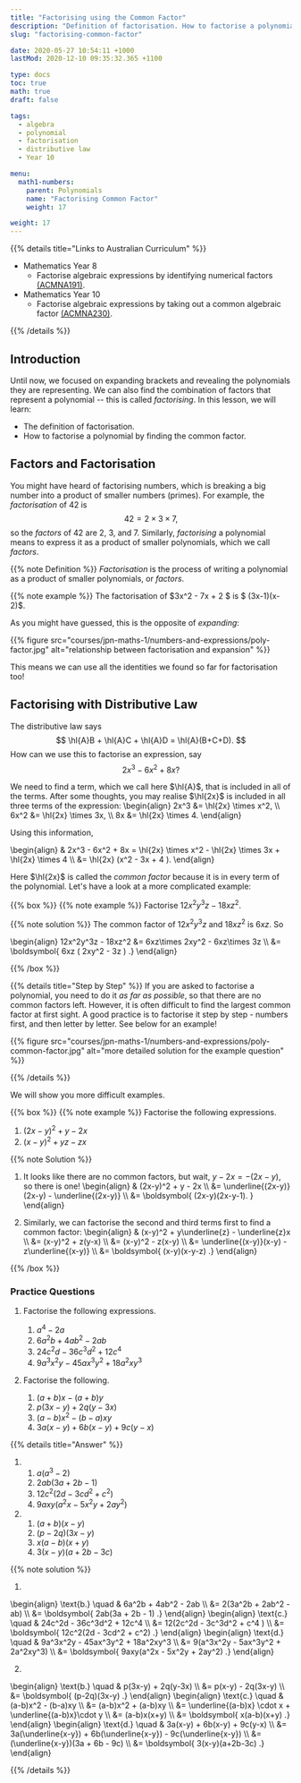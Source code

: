 ```yaml
---
title: "Factorising using the Common Factor"
description: "Definition of factorisation. How to factorise a polynomial by taking out a common factor."
slug: "factorising-common-factor"

date: 2020-05-27 10:54:11 +1000
lastMod: 2020-12-10 09:35:32.365 +1100

type: docs
toc: true
math: true
draft: false

tags:
  - algebra
  - polynomial
  - factorisation
  - distributive law
  - Year 10

menu:
  math1-numbers:
    parent: Polynomials
    name: "Factorising Common Factor"
    weight: 17

weight: 17
---
```


{{% details title="Links to Australian Curriculum" %}}

- Mathematics Year 8
  - Factorise algebraic expressions by identifying numerical factors [(ACMNA191)](https://www.australiancurriculum.edu.au/f-10-curriculum/mathematics/?strand=Number+and+Algebra&strand=Measurement+and+Geometry&strand=Statistics+and+Probability&capability=ignore&priority=ignore&year=11759&elaborations=true&cd=ACMNA191&searchTerm=ACMNA191#dimension-content).
- Mathematics Year 10
  - Factorise algebraic expressions by taking out a common algebraic factor [(ACMNA230)](https://www.australiancurriculum.edu.au/f-10-curriculum/mathematics/?strand=Number+and+Algebra&year=11761&elaborations=true&cd=ACMNA230).

{{% /details %}}

## Introduction

Until now, we focused on expanding brackets and revealing the polynomials they are representing. We can also find the combination of factors that represent a polynomial -- this is called *factorising*. In this lesson, we will learn:
  - The definition of factorisation.
  - How to factorise a polynomial by finding the common factor.


## Factors and Factorisation

You might have heard of factorising numbers, which is breaking a big number into a product of smaller numbers (primes). For example, the *factorisation* of $42$ is $$ 42 = 2\times 3 \times 7, $$ so the *factors* of $42$ are $2$, $3$, and $7$. Similarly, *factorising* a polynomial means to express it as a product of smaller polynomials, which we call *factors*.

{{% note Definition %}}
*Factorisation* is the process of writing a polynomial as a product of smaller polynomials, or *factors*.

{{% note example %}}
The factorisation of $3x^2 - 7x + 2 $ is $ (3x-1)(x-2)$.

As you might have guessed, this is the opposite of *expanding*:

{{% figure src="courses/jpn-maths-1/numbers-and-expressions/poly-factor.jpg" alt="relationship between factorisation and expansion" %}}

This means we can use all the identities we found so far for factorisation too!


## Factorising with Distributive Law

The distributive law says $$ \hl{A}B + \hl{A}C + \hl{A}D = \hl{A}(B+C+D). $$ How can we use this to factorise an expression, say $$ 2x^3 - 6x^2 + 8x? $$

We need to find a term, which we call here $\hl{A}$, that is included in all of the terms. After some thoughts, you may realise $\hl{2x}$ is included in all three terms of the expression:
\begin{align}
  2x^3 &= \hl{2x} \times x^2, \\\\
  6x^2 &= \hl{2x} \times 3x, \\\\
  8x &= \hl{2x} \times 4.
\end{align}

Using this information,

\begin{align}
  & 2x^3 - 6x^2 + 8x = \hl{2x} \times x^2 - \hl{2x} \times 3x + \hl{2x} \times 4 \\\\
  &= \hl{2x} (x^2 - 3x + 4 ).
\end{align}

Here $\hl{2x}$ is called the *common factor* because it is in every term of the polynomial. Let's have a look at a more complicated example:

{{% box %}}
{{% note example %}}
Factorise $12x^2y^3z - 18xz^2$.

{{% note solution %}}
The common factor of $12x^2y^3z$ and $18xz^2$ is $6xz$. So

\begin{align}
  12x^2y^3z - 18xz^2 &= 6xz\times 2xy^2 - 6xz\times 3z \\\\
  &= \boldsymbol{ 6xz ( 2xy^2 - 3z ) .}
\end{align}


{{% /box %}}

{{% details title="Step by Step" %}}
If you are asked to factorise a polynomial, you need to do it *as far as possible*, so that there are no common factors left. However, it is often difficult to find the largest common factor at first sight. A good practice is to factorise it step by step - numbers first, and then letter by letter. See below for an example!

{{% figure src="courses/jpn-maths-1/numbers-and-expressions/poly-common-factor.jpg" alt="more detailed solution for the example question" %}}

{{% /details %}}

We will show you more difficult examples.

{{% box %}}
{{% note example %}}
Factorise the following expressions.
  1. $(2x-y)^2 + y - 2x$
  2. $(x-y)^2 + yz - zx$

{{% note Solution %}}

1. It looks like there are no common factors, but wait, $y-2x = -(2x-y)$, so there is one!
\begin{align}
  & (2x-y)^2 + y - 2x \\\\
  &= \underline{(2x-y)}(2x-y) - \underline{(2x-y)} \\\\
  &= \boldsymbol{ (2x-y)(2x-y-1). }
\end{align}

2. Similarly, we can factorise the second and third terms first to find a common factor:
\begin{align}
  & (x-y)^2 + y\underline{z} - \underline{z}x \\\\
  &= (x-y)^2 + z(y-x) \\\\
  &= (x-y)^2 - z(x-y) \\\\
  &= \underline{(x-y)}(x-y) - z\underline{(x-y)} \\\\
  &= \boldsymbol{ (x-y)(x-y-z) .}
\end{align}

{{% /box %}}

### Practice Questions

1. Factorise the following expressions.
    1. $a^4 - 2a$
    2. $6a^2b + 4ab^2 - 2ab$
    3. $24c^2d - 36c^3d^2 + 12c^4$
    4. $9a^3x^2y - 45ax^3y^2 + 18a^2xy^3$

2. Factorise the following.
    1. $(a+b)x - (a+b)y$
    2. $p(3x-y) + 2q(y-3x)$
    3. $(a-b)x^2 - (b-a)xy$
    4. $3a(x-y) + 6b(x-y) + 9c(y-x)$

{{% details title="Answer" %}}

1. 
    1. $a (a^3 - 2)$
    2. $2ab(3a + 2b - 1)$
    3. $12c^2(2d - 3cd^2 + c^2)$
    4. $9axy(a^2x - 5x^2y + 2ay^2)$
2. 
    1. $(a+b)(x-y)$
    2. $(p-2q)(3x-y)$
    3. $x(a-b)(x+y)$
    4. $3(x-y)(a+2b-3c)$

{{% note solution %}}

1. 
\begin{align}
  \text{b.} \quad & 6a^2b + 4ab^2 - 2ab \\\\
  &= 2(3a^2b + 2ab^2 - ab) \\\\
  &= \boldsymbol{ 2ab(3a + 2b - 1) .}
\end{align}
\begin{align}
  \text{c.} \quad & 24c^2d - 36c^3d^2 + 12c^4 \\\\
  &= 12(2c^2d - 3c^3d^2 + c^4 ) \\\\
  &= \boldsymbol{ 12c^2(2d - 3cd^2 + c^2) .}
\end{align}
\begin{align}
  \text{d.} \quad & 9a^3x^2y - 45ax^3y^2 + 18a^2xy^3 \\\\
  &= 9(a^3x^2y - 5ax^3y^2 + 2a^2xy^3) \\\\
  &= \boldsymbol{ 9axy(a^2x - 5x^2y + 2ay^2) .}
\end{align}

2. 
\begin{align}
  \text{b.} \quad & p(3x-y) + 2q(y-3x) \\\\
  &= p(x-y) - 2q(3x-y) \\\\
  &= \boldsymbol{ (p-2q)(3x-y) .}
\end{align}
\begin{align}
  \text{c.} \quad & (a-b)x^2 - (b-a)xy \\\\
  &= (a-b)x^2 + (a-b)xy \\\\
  &= \underline{(a-b)x} \cdot x + \underline{(a-b)x}\cdot y \\\\
  &= (a-b)x(x+y) \\\\
  &= \boldsymbol{ x(a-b)(x+y) .}
\end{align}
\begin{align}
  \text{d.} \quad & 3a(x-y) + 6b(x-y) + 9c(y-x) \\\\
  &= 3a(\underline{x-y}) + 6b(\underline{x-y}) - 9c(\underline{x-y}) \\\\
  &= (\underline{x-y})(3a + 6b - 9c) \\\\
  &= \boldsymbol{ 3(x-y)(a+2b-3c) .}
\end{align}

{{% /details %}}